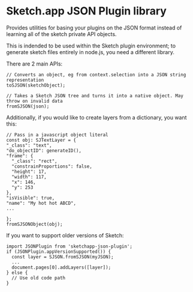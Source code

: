 # Sketch.app JSON Plugin library

Provides utilities for basing your plugins on the JSON format instead of learning all of the sketch private API objects.

This is indended to be used within the Sketch plugin environment; to generate sketch files entirely in node.js, you need a different library.

There are 2 main APIs:

    // Converts an object, eg from context.selection into a JSON string representation
    toSJSON(sketchObject);

    // Takes a Sketch JSON tree and turns it into a native object. May throw on invalid data
    fromSJSON(json);


Additionally, if you would like to create layers from a dictionary, you want this:

    // Pass in a javascript object literal
    const obj: SJTextLayer = {
    "_class": "text",
    "do_objectID": generateID(),
    "frame": {
      "_class": "rect",
      "constrainProportions": false,
      "height": 17,
      "width": 117,
      "x": 146,
      "y": 253
    },
    "isVisible": true,
    "name": "My hot hot ABCD",
    ...

    };
    fromSJSONObject(obj);

If you want to support older versions of Sketch:

    import JSONPlugin from 'sketchapp-json-plugin';
    if (JSONPlugin.appVersionSupported()) {
      const layer = SJSON.fromSJSON(myJSON);
      ...
      document.pages[0].addLayers([layer]);
    } else {
      // Use old code path
    }